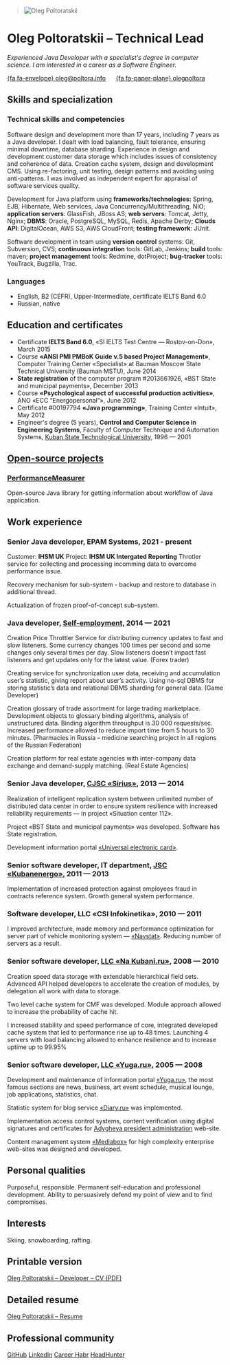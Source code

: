 <blockquote class="fifth wo-borders right last"><img src="/cv/DSC_2588-300.jpg" alt="Oleg Poltoratskii"/></blockquote>

# Oleg Poltoratskii – Technical Lead

*Experienced Java Developer with a specialist's degree in computer science. I am interested in a career as a Software Engineer.*

[{fa fa-envelope} oleg@poltora.info](mailto:oleg@poltora.info "Send me an e-mail") &nbsp; &nbsp; &nbsp;[{fa fa-paper-plane} olegpoltora](https://t.me/olegpoltora "Call me by Telegram")

## Skills and specialization

### Technical skills and competencies

Software design and development more than 17 years, including 7 years as a Java developer. I dealt with load balancing, fault tolerance, ensuring minimal downtime, database sharding. Experience in design and development customer data storage which includes issues of consistency and coherence of data. Creation cache system, design and development CMS. Using re-factoring, unit testing, design patterns and avoiding using anti-patterns. I was involved as independent expert for appraisal of software services quality. 

Development for Java platform using **frameworks/technologies:** Spring, EJB, Hibernate, Web services, Java Concurrency/Multithreading, NIO; **application servers**: GlassFish, JBoss AS; **web servers**: Tomcat, Jetty, Nginx; **DBMS**: Oracle, PostgreSQL, MySQL, Redis, Apache Derby; **Clouds API**: DigitalOcean, AWS S3, AWS CloudFront; **testing framework**: JUnit. 

Software development in team using **version control** systems: Git, Subversion, CVS; **continuous integration** tools: GitLab, Jenkins; **build** tools: maven; **project management** tools: Redmine, dotProject; **bug-tracker** tools: YouTrack, Bugzilla, Trac. 

### Languages

- English, B2 (CEFR), Upper-Intermediate, certificate IELTS Band 6.0
- Russian, native

## Education and certificates

- Certificate **IELTS Band 6.0**, «SI IELTS Test Centre — Rostov-on-Don», March 2015 
- Course **«ANSI PMI PMBoK Guide v.5 based Project Management»**, Computer Training Center «Specialist» at Bauman Moscow State Technical University (Bauman MSTU), June 2014 
- **State registration** of the computer program #2013661926, «BST State and municipal payments», December 2013 
- Course **«Psychological aspect of successful production activities»**, ANO «ECC “Energopersonal”», June 2012 
- Certificate #00197794 **«Java programming»**, Training Center «Intuit», May 2012
- Engineer's degree (5 years), **Control and Computer Science in Engineering Systems**, Faculty of Computer Technique and Automation Systems, [Kuban State Technological University](http://kubstu.ru/en), 1996 — 2001 

## [Open-source projects](:projects:)

### [PerformanceMeasurer](:performance-measurer:)

Open-source Java library for getting information about workflow of Java application.

## Work experience

### Senior Java developer, EPAM Systems, 2021 - present

Customer: **IHSM UK** Project: **IHSM UK Intergated Reporting**
Throtler service for collecting and processing incomming data to overcome performance issue.

Recovery mechanism for sub-system - backup and restore to database in additional thread.

Actualization of frozen proof-of-concept sub-system.

### Java developer, [Self-employment](:root:), 2014 — 2021

Creation Price Throttler Service for distributing currency updates to fast and slow listeners. Some currency changes 100 times per second and some changes only several times per day. Slow listeners doesn’t impact fast listeners and get updates only for the latest value. (Forex trader)

Creating service for synchronization user data, receiving and accumulation user’s statistic, giving report about user’s activity. Using no-sql DBMS for storing statistic’s data and relational DBMS sharding for general data. (Game Developer)

Creation glossary of trade assortment for large trading marketplace. Development objects to glossary binding algorithms, analysis of unstructured data. Binding algorithm throughput is 30 000 requests/sec. Increased performance allowed to reduce import time from 5 hours to 30 minutes. (Pharmacies in Russia – medicine searching project in all regions of the Russian Federation)

Creation platform for real estate agencies with inter-company data exchange and demand-supply matching. (Real Estate Agencies)

### Senior Java developer, [CJSC «Sirius»](http://www.itsirius.ru), 2013 — 2014 

Realization of intelligent replication system between unlimited number of distributed data center in order to ensure system resilience with increased reliability requirements — in project «Situation center 112».

Project «BST State and municipal payments» was developed. Software has State registration.

Development information portal [«Universal electronic card»](http://uec.krasnodar.ru).

### Senior software developer, IT department, [JSC «Kubanenergo»](https://rosseti-kuban.ru/eng/), 2011 — 2013

Implementation of increased protection against employees fraud in contracts reference system. Growth general system performance.

### Software developer, LLC «CSI Infokinetika», 2010 — 2011

I improved architecture, made memory and performance optimization for server part of vehicle monitoring system — [«Navstat»](http://navstat.ru). Reducing number of servers as a result. 

### Senior software developer, [LLC «Na Kubani.ru»](http://otdih.nakubani.ru), 2008 — 2010 

Creation speed data storage with extendable hierarchical field sets. Advanced API helped developers to accelerate the creation of modules, by delegation all work with data to storage.

Two level cache system for CMF was developed. Module approach allowed to increase the probability of cache hit.

I increased stability and speed performance of core, integrated developed cache system that led to performance rise up to 48 times. Launching 4 servers with load balancing allowed to enhance resilience and to increase uptime up to 99.95%

### Senior software developer, [LLC «Yuga.ru»](http://yuga.ru), 2005 — 2008 

Development and maintenance of information portal [«Yuga.ru»](http://yuga.ru), the most famous sections are news, business, art event schedule, musical lounge, job applications, statistics, chat. 

Statistic system for blog service [«Diary.ru»](http://diary.ru) was implemented.

Implementation access control systems, content verification using digital signatures and certificates for [Adygheya president administration](http://adygheya.ru) web-site.

Content management system [«Mediabox»](http://mediabox.kubic.ru) for high complexity enterprise web-sites was designed and developed.

## Personal qualities

Purposeful, responsible. Permanent self-education and professional development. Ability to persuasively defend my point of view and to find compromises.

## Interests

Skiing, snowboarding, rafting.

## Printable version

[Oleg Poltoratskii – Developer – CV (PDF)](Oleg-Poltoratskii-Developer-CV.pdf "{:class='more':}")

## Detailed resume

[Oleg Poltoratskii – Resume](:resume: "{:class='more':}")

## Professional community

[GitHub](https://github.com/olegpoltora "{:class='more':}") [LinkedIn](https://www.linkedin.com/in/poltora/ "{:class='more':}") [Career Habr](https://career.habr.com/poltora "{:class='more':}") [HeadHunter](https://krasnodar.hh.ru/resume/8fb8aed5ff0960528d0039ed1f4c454d426c57 "{:class='more':}") 

